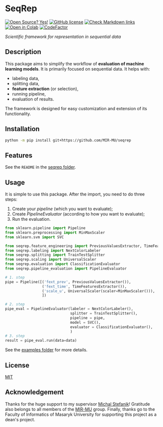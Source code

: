 # SeqRep
[![Open Source? Yes!](https://badgen.net/badge/Open%20Source%20%3F/Yes%21/blue?icon=github)](https://github.com/Naereen/badges/)
[![GitHub license](https://img.shields.io/github/license/Naereen/StrapDown.js.svg)](https://github.com/Naereen/StrapDown.js/blob/master/LICENSE)
[![Check Markdown links](https://github.com/MIR-MU/seqrep/actions/workflows/action.yml/badge.svg)](https://github.com/MIR-MU/seqrep/actions/workflows/action.yml)
[![Open in Colab](https://colab.research.google.com/assets/colab-badge.svg)](https://colab.research.google.com/github/MIR-MU/seqrep/blob/main/examples/SimpleClassificationExample.ipynb)
[![CodeFactor](https://www.codefactor.io/repository/github/mir-mu/seqrep/badge/main)](https://www.codefactor.io/repository/github/mir-mu/seqrep/overview/main)

*Scientific framework for representation in sequential data*

## Description

This package aims to simplify the workflow of **evaluation of machine learning models**. It is primarily focused on sequential data. It helps with:

- labeling data,
- splitting data,
- **feature extraction** (or selection),
- running pipeline,
- evaluation of results.

The framework is designed for easy customization and extension of its functionality.

## Installation

```bash
python -m pip install git+https://github.com/MIR-MU/seqrep
```
## Features
See the `README` in the [seqrep folder](seqrep).

## Usage

It is simple to use this package. After the import, you need to do three steps:

1. Create your *pipeline* (which you want to evaluate);
2. Create *PipelineEvaluator* (according to how you want to evaluate);
3. Run the evaluation.

```python
from sklearn.pipeline import Pipeline
from sklearn.preprocessing import MinMaxScaler
from sklearn.svm import SVC

from seqrep.feature_engineering import PreviousValuesExtractor, TimeFeaturesExtractor
from seqrep.labeling import NextColorLabeler
from seqrep.splitting import TrainTestSplitter
from seqrep.scaling import UniversalScaler
from seqrep.evaluation import ClassificationEvaluator
from seqrep.pipeline_evaluation import PipelineEvaluator

# 1. step
pipe = Pipeline([('fext_prev', PreviousValuesExtractor()),
                 ('fext_time', TimeFeaturesExtractor()),
                 ('scale_u', UniversalScaler(scaler=MinMaxScaler())),
                 ])

# 2. step
pipe_eval = PipelineEvaluator(labeler = NextColorLabeler(),
                              splitter = TrainTestSplitter(),
                              pipeline = pipe,
                              model = SVC(),
                              evaluator = ClassificationEvaluator(),
                              )
# 3. step
result = pipe_eval.run(data=data)
```
See the [examples folder](examples) for more details.

## License

[MIT](LICENSE)

## Acknowledgement

Thanks for the huge support to my supervisor [Michal Stefanik](https://github.com/stefanik12)! Gratitude also belongs to all members of the [MIR-MU](https://github.com/MIR-MU/) group. Finally, thanks go to the Faculty of Informatics of Masaryk University for supporting this project as a dean's project.
